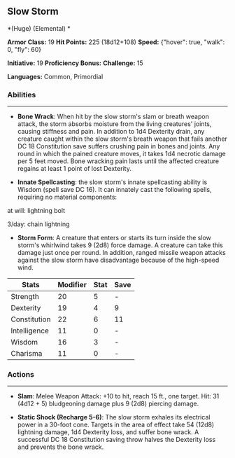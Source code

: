 ## Slow Storm
*(Huge) (Elemental) *

**Armor Class:** 19
**Hit Points:** 225 (18d12+108)
**Speed:** {"hover": true, "walk": 0, "fly": 60}

**Initiative:** 19
**Proficiency Bonus:**
**Challenge:** 15

**Languages:** Common, Primordial

### Abilities
 --- 
- **Bone Wrack**: When hit by the slow storm's slam or breath weapon attack, the storm absorbs moisture from the living creatures' joints, causing stiffness and pain. In addition to 1d4 Dexterity drain, any creature caught within the slow storm's breath weapon that fails another DC 18 Constitution save suffers crushing pain in bones and joints. Any round in which the pained creature moves, it takes 1d4 necrotic damage per 5 feet moved. Bone wracking pain lasts until the affected creature regains at least 1 point of lost Dexterity.

- **Innate Spellcasting**: the slow storm's innate spellcasting ability is Wisdom (spell save DC 16). It can innately cast the following spells, requiring no material components:

at will: lightning bolt

3/day: chain lightning

- **Storm Form**: A creature that enters or starts its turn inside the slow storm's whirlwind takes 9 (2d8) force damage. A creature can take this damage just once per round. In addition, ranged missile weapon attacks against the slow storm have disadvantage because of the high-speed wind.



| Stats | Modifier | Stat | Save
| ---- | ---- | ---- | ---- |
| Strength | 20 | 5 | - |
| Dexterity | 19 | 4 | 9 |
| Constitution | 22 | 6 | 11 |
| Intelligence | 11 | 0 | - |
| Wisdom | 16 | 3 | - |
| Charisma | 11 | 0 | - |

### Actions
 --- 
- **Slam**: Melee Weapon Attack: +10 to hit, reach 15 ft., one target. Hit: 31 (4d12 + 5) bludgeoning damage plus 9 (2d8) piercing damage.

- **Static Shock (Recharge 5-6)**: The slow storm exhales its electrical power in a 30-foot cone. Targets in the area of effect take 54 (12d8) lightning damage, 1d4 Dexterity loss, and suffer bone wrack. A successful DC 18 Constitution saving throw halves the Dexterity loss and prevents the bone wrack.

